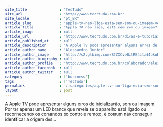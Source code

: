 ```yaml
---
site_title               : "TecTudo"
site_url                 : "http://www.techtudo.com.br"
site_locale              : "pt_BR"
article_slug             : "apple-tv-nao-liga-esta-sem-som-ou-imagem-veja-como-resolver"
article_title            : "Apple TV não liga, está sem som ou imagem? Veja como resolver"
article_image            : null
article_url              : "http://www.techtudo.com.br/dicas-e-tutoriais/noticia/2016/03/apple-tv-nao-liga-esta-sem-som-ou-imagem-veja-como-resolver.html"
article_published_at     : null
article_description      : "A Apple TV pode apresentar alguns erros de inicialização, som ou imagem. Por ter apenas um LED branco que revela se o aparelho está ligado ou reconhecendo os comandos do controle remoto, é comum não conseguir identificar a origem dos..."
article_author_name      : "Alessandro Junior"
article_author_image     : "http://s2.glbimg.com/S2ZXCve8xtRE4itad4bkoH2bUQg=/30x30/s2.glbimg.com/8sCE0-PWIsfoSRc2ZodeMBRxy8g=/0x0:1440x1440/140x140/s.glbimg.com/po/tt2/f/original/2015/11/10/alessandro-1.jpg"
article_author_biography : null
article_author_profile   : "http://www.techtudo.com.br/colaborador/alessandro-junior.html"
article_author_facebook  : null
article_author_twitter   : null
category                 : ['business']
tags                     : ['TecTudo']
permalink                : "/:categories/apple-tv-nao-liga-esta-sem-som-ou-imagem-veja-como-resolver/"
layout                   : post
---
```


A Apple TV pode apresentar alguns erros de inicialização, som ou imagem. Por ter apenas um LED branco que revela se o aparelho está ligado ou reconhecendo os comandos do controle remoto, é comum não conseguir identificar a origem dos...
